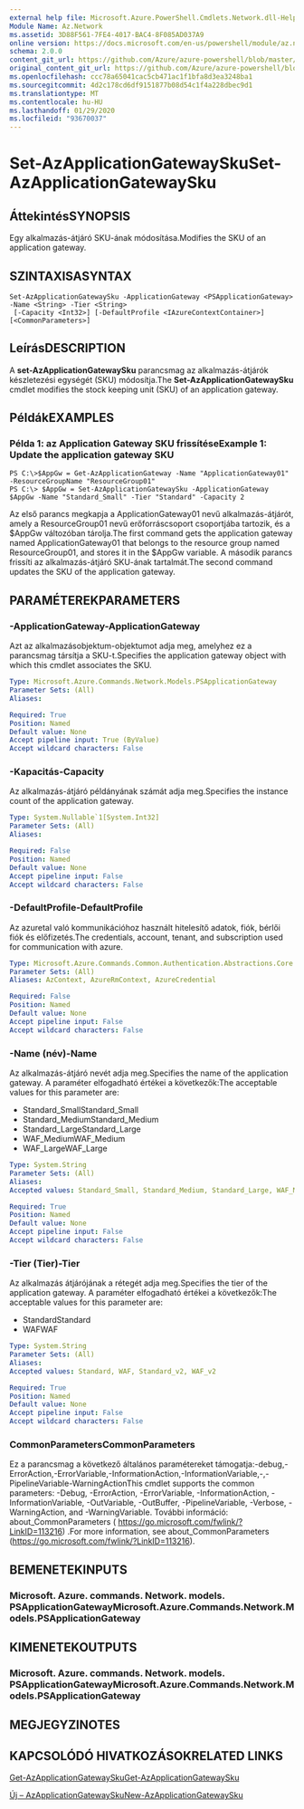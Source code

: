 ```yaml
---
external help file: Microsoft.Azure.PowerShell.Cmdlets.Network.dll-Help.xml
Module Name: Az.Network
ms.assetid: 3D88F561-7FE4-4017-BAC4-8F085AD037A9
online version: https://docs.microsoft.com/en-us/powershell/module/az.network/set-azapplicationgatewaysku
schema: 2.0.0
content_git_url: https://github.com/Azure/azure-powershell/blob/master/src/Network/Network/help/Set-AzApplicationGatewaySku.md
original_content_git_url: https://github.com/Azure/azure-powershell/blob/master/src/Network/Network/help/Set-AzApplicationGatewaySku.md
ms.openlocfilehash: ccc78a65041cac5cb471ac1f1bfa8d3ea3248ba1
ms.sourcegitcommit: 4d2c178cd6df9151877b08d54c1f4a228dbec9d1
ms.translationtype: MT
ms.contentlocale: hu-HU
ms.lasthandoff: 01/29/2020
ms.locfileid: "93670037"
---
```

# <span data-ttu-id="df2d0-101">Set-AzApplicationGatewaySku</span><span class="sxs-lookup"><span data-stu-id="df2d0-101">Set-AzApplicationGatewaySku</span></span>

## <span data-ttu-id="df2d0-102">Áttekintés</span><span class="sxs-lookup"><span data-stu-id="df2d0-102">SYNOPSIS</span></span>
<span data-ttu-id="df2d0-103">Egy alkalmazás-átjáró SKU-ának módosítása.</span><span class="sxs-lookup"><span data-stu-id="df2d0-103">Modifies the SKU of an application gateway.</span></span>

## <span data-ttu-id="df2d0-104">SZINTAXISA</span><span class="sxs-lookup"><span data-stu-id="df2d0-104">SYNTAX</span></span>

```
Set-AzApplicationGatewaySku -ApplicationGateway <PSApplicationGateway> -Name <String> -Tier <String>
 [-Capacity <Int32>] [-DefaultProfile <IAzureContextContainer>] [<CommonParameters>]
```

## <span data-ttu-id="df2d0-105">Leírás</span><span class="sxs-lookup"><span data-stu-id="df2d0-105">DESCRIPTION</span></span>
<span data-ttu-id="df2d0-106">A **set-AzApplicationGatewaySku** parancsmag az alkalmazás-átjárók készletezési egységét (SKU) módosítja.</span><span class="sxs-lookup"><span data-stu-id="df2d0-106">The **Set-AzApplicationGatewaySku** cmdlet modifies the stock keeping unit (SKU) of an application gateway.</span></span>

## <span data-ttu-id="df2d0-107">Példák</span><span class="sxs-lookup"><span data-stu-id="df2d0-107">EXAMPLES</span></span>

### <span data-ttu-id="df2d0-108">Példa 1: az Application Gateway SKU frissítése</span><span class="sxs-lookup"><span data-stu-id="df2d0-108">Example 1: Update the application gateway SKU</span></span>
```
PS C:\>$AppGw = Get-AzApplicationGateway -Name "ApplicationGateway01" -ResourceGroupName "ResourceGroup01"
PS C:\> $AppGw = Set-AzApplicationGatewaySku -ApplicationGateway $AppGw -Name "Standard_Small" -Tier "Standard" -Capacity 2
```

<span data-ttu-id="df2d0-109">Az első parancs megkapja a ApplicationGateway01 nevű alkalmazás-átjárót, amely a ResourceGroup01 nevű erőforráscsoport csoportjába tartozik, és a $AppGw változóban tárolja.</span><span class="sxs-lookup"><span data-stu-id="df2d0-109">The first command gets the application gateway named ApplicationGateway01 that belongs to the resource group named ResourceGroup01, and stores it in the $AppGw variable.</span></span>
<span data-ttu-id="df2d0-110">A második parancs frissíti az alkalmazás-átjáró SKU-ának tartalmát.</span><span class="sxs-lookup"><span data-stu-id="df2d0-110">The second command updates the SKU of the application gateway.</span></span>

## <span data-ttu-id="df2d0-111">PARAMÉTEREK</span><span class="sxs-lookup"><span data-stu-id="df2d0-111">PARAMETERS</span></span>

### <span data-ttu-id="df2d0-112">-ApplicationGateway</span><span class="sxs-lookup"><span data-stu-id="df2d0-112">-ApplicationGateway</span></span>
<span data-ttu-id="df2d0-113">Azt az alkalmazásobjektum-objektumot adja meg, amelyhez ez a parancsmag társítja a SKU-t.</span><span class="sxs-lookup"><span data-stu-id="df2d0-113">Specifies the application gateway object with which this cmdlet associates the SKU.</span></span>

```yaml
Type: Microsoft.Azure.Commands.Network.Models.PSApplicationGateway
Parameter Sets: (All)
Aliases:

Required: True
Position: Named
Default value: None
Accept pipeline input: True (ByValue)
Accept wildcard characters: False
```

### <span data-ttu-id="df2d0-114">-Kapacitás</span><span class="sxs-lookup"><span data-stu-id="df2d0-114">-Capacity</span></span>
<span data-ttu-id="df2d0-115">Az alkalmazás-átjáró példányának számát adja meg.</span><span class="sxs-lookup"><span data-stu-id="df2d0-115">Specifies the instance count of the application gateway.</span></span>

```yaml
Type: System.Nullable`1[System.Int32]
Parameter Sets: (All)
Aliases:

Required: False
Position: Named
Default value: None
Accept pipeline input: False
Accept wildcard characters: False
```

### <span data-ttu-id="df2d0-116">-DefaultProfile</span><span class="sxs-lookup"><span data-stu-id="df2d0-116">-DefaultProfile</span></span>
<span data-ttu-id="df2d0-117">Az azuretal való kommunikációhoz használt hitelesítő adatok, fiók, bérlői fiók és előfizetés.</span><span class="sxs-lookup"><span data-stu-id="df2d0-117">The credentials, account, tenant, and subscription used for communication with azure.</span></span>

```yaml
Type: Microsoft.Azure.Commands.Common.Authentication.Abstractions.Core.IAzureContextContainer
Parameter Sets: (All)
Aliases: AzContext, AzureRmContext, AzureCredential

Required: False
Position: Named
Default value: None
Accept pipeline input: False
Accept wildcard characters: False
```

### <span data-ttu-id="df2d0-118">-Name (név)</span><span class="sxs-lookup"><span data-stu-id="df2d0-118">-Name</span></span>
<span data-ttu-id="df2d0-119">Az alkalmazás-átjáró nevét adja meg.</span><span class="sxs-lookup"><span data-stu-id="df2d0-119">Specifies the name of the application gateway.</span></span>
<span data-ttu-id="df2d0-120">A paraméter elfogadható értékei a következők:</span><span class="sxs-lookup"><span data-stu-id="df2d0-120">The acceptable values for this parameter are:</span></span>
- <span data-ttu-id="df2d0-121">Standard_Small</span><span class="sxs-lookup"><span data-stu-id="df2d0-121">Standard_Small</span></span>
- <span data-ttu-id="df2d0-122">Standard_Medium</span><span class="sxs-lookup"><span data-stu-id="df2d0-122">Standard_Medium</span></span>
- <span data-ttu-id="df2d0-123">Standard_Large</span><span class="sxs-lookup"><span data-stu-id="df2d0-123">Standard_Large</span></span>
- <span data-ttu-id="df2d0-124">WAF_Medium</span><span class="sxs-lookup"><span data-stu-id="df2d0-124">WAF_Medium</span></span>
- <span data-ttu-id="df2d0-125">WAF_Large</span><span class="sxs-lookup"><span data-stu-id="df2d0-125">WAF_Large</span></span>

```yaml
Type: System.String
Parameter Sets: (All)
Aliases:
Accepted values: Standard_Small, Standard_Medium, Standard_Large, WAF_Medium, WAF_Large, Standard_v2, WAF_v2

Required: True
Position: Named
Default value: None
Accept pipeline input: False
Accept wildcard characters: False
```

### <span data-ttu-id="df2d0-126">-Tier (Tier)</span><span class="sxs-lookup"><span data-stu-id="df2d0-126">-Tier</span></span>
<span data-ttu-id="df2d0-127">Az alkalmazás átjárójának a rétegét adja meg.</span><span class="sxs-lookup"><span data-stu-id="df2d0-127">Specifies the tier of the application gateway.</span></span>
<span data-ttu-id="df2d0-128">A paraméter elfogadható értékei a következők:</span><span class="sxs-lookup"><span data-stu-id="df2d0-128">The acceptable values for this parameter are:</span></span>
- <span data-ttu-id="df2d0-129">Standard</span><span class="sxs-lookup"><span data-stu-id="df2d0-129">Standard</span></span>
- <span data-ttu-id="df2d0-130">WAF</span><span class="sxs-lookup"><span data-stu-id="df2d0-130">WAF</span></span>

```yaml
Type: System.String
Parameter Sets: (All)
Aliases:
Accepted values: Standard, WAF, Standard_v2, WAF_v2

Required: True
Position: Named
Default value: None
Accept pipeline input: False
Accept wildcard characters: False
```

### <span data-ttu-id="df2d0-131">CommonParameters</span><span class="sxs-lookup"><span data-stu-id="df2d0-131">CommonParameters</span></span>
<span data-ttu-id="df2d0-132">Ez a parancsmag a következő általános paramétereket támogatja:-debug,-ErrorAction,-ErrorVariable,-InformationAction,-InformationVariable,-,-PipelineVariable-WarningAction</span><span class="sxs-lookup"><span data-stu-id="df2d0-132">This cmdlet supports the common parameters: -Debug, -ErrorAction, -ErrorVariable, -InformationAction, -InformationVariable, -OutVariable, -OutBuffer, -PipelineVariable, -Verbose, -WarningAction, and -WarningVariable.</span></span> <span data-ttu-id="df2d0-133">További információ: about_CommonParameters ( https://go.microsoft.com/fwlink/?LinkID=113216) .</span><span class="sxs-lookup"><span data-stu-id="df2d0-133">For more information, see about_CommonParameters (https://go.microsoft.com/fwlink/?LinkID=113216).</span></span>

## <span data-ttu-id="df2d0-134">BEMENETEK</span><span class="sxs-lookup"><span data-stu-id="df2d0-134">INPUTS</span></span>

### <span data-ttu-id="df2d0-135">Microsoft. Azure. commands. Network. models. PSApplicationGateway</span><span class="sxs-lookup"><span data-stu-id="df2d0-135">Microsoft.Azure.Commands.Network.Models.PSApplicationGateway</span></span>

## <span data-ttu-id="df2d0-136">KIMENETEK</span><span class="sxs-lookup"><span data-stu-id="df2d0-136">OUTPUTS</span></span>

### <span data-ttu-id="df2d0-137">Microsoft. Azure. commands. Network. models. PSApplicationGateway</span><span class="sxs-lookup"><span data-stu-id="df2d0-137">Microsoft.Azure.Commands.Network.Models.PSApplicationGateway</span></span>

## <span data-ttu-id="df2d0-138">MEGJEGYZI</span><span class="sxs-lookup"><span data-stu-id="df2d0-138">NOTES</span></span>

## <span data-ttu-id="df2d0-139">KAPCSOLÓDÓ HIVATKOZÁSOK</span><span class="sxs-lookup"><span data-stu-id="df2d0-139">RELATED LINKS</span></span>

[<span data-ttu-id="df2d0-140">Get-AzApplicationGatewaySku</span><span class="sxs-lookup"><span data-stu-id="df2d0-140">Get-AzApplicationGatewaySku</span></span>](./Get-AzApplicationGatewaySku.md)

[<span data-ttu-id="df2d0-141">Új – AzApplicationGatewaySku</span><span class="sxs-lookup"><span data-stu-id="df2d0-141">New-AzApplicationGatewaySku</span></span>](./New-AzApplicationGatewaySku.md)


